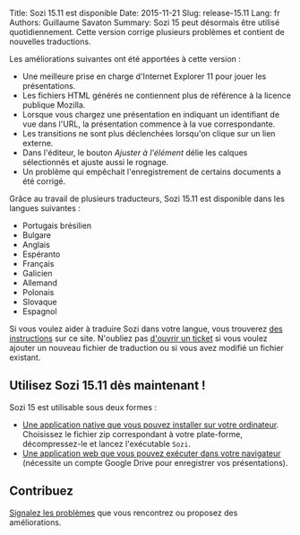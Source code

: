 Title: Sozi 15.11 est disponible
Date: 2015-11-21
Slug: release-15.11
Lang: fr
Authors: Guillaume Savaton
Summary:
    Sozi 15 peut désormais être utilisé quotidiennement.
    Cette version corrige plusieurs problèmes et contient de nouvelles traductions.

Les améliorations suivantes ont été apportées à cette version&nbsp;:

* Une meilleure prise en charge d'Internet Explorer 11 pour jouer les présentations.
* Les fichiers HTML générés ne contiennent plus de référence à la licence publique Mozilla.
* Lorsque vous chargez une présentation en indiquant un identifiant de vue dans l'URL, la présentation commence à la vue correspondante.
* Les transitions ne sont plus déclenchées lorsqu'on clique sur un lien externe.
* Dans l'éditeur, le bouton *Ajuster à l'élément* délie les calques sélectionnés et ajuste aussi le rognage.
* Un problème qui empêchait l'enregistrement de certains documents a été corrigé.

Grâce au travail de plusieurs traducteurs, Sozi 15.11 est disponible dans les langues suivantes&nbsp;:

* Portugais brésilien
* Bulgare
* Anglais
* Espéranto
* Français
* Galicien
* Allemand
* Polonais
* Slovaque
* Espagnol

Si vous voulez aider à traduire Sozi dans votre langue, vous trouverez [des instructions](|filename|/pages/fr/translate-editor.md) sur ce site.
N'oubliez pas [d'ouvrir un ticket](https://github.com/sozi-projects/Sozi/issues) si vous voulez ajouter
un nouveau fichier de traduction ou si vous avez modifié un fichier existant.


Utilisez Sozi 15.11 dès maintenant&nbsp;!
-----------------------------------------

Sozi 15 est utilisable sous deux formes&nbsp;:

* [Une application native que vous pouvez installer sur votre ordinateur](https://github.com/sozi-projects/Sozi/releases/tag/15.11).
  Choisissez le fichier zip correspondant à votre plate-forme, décompressez-le et lancez l'exécutable `Sozi`.
* [Une application web que vous pouvez exécuter dans votre navigateur](/demo)
  (nécessite un compte Google Drive pour enregistrer vos présentations).

Contribuez
----------

[Signalez les problèmes](https://github.com/sozi-projects/Sozi/issues) que vous rencontrez
ou proposez des améliorations.
